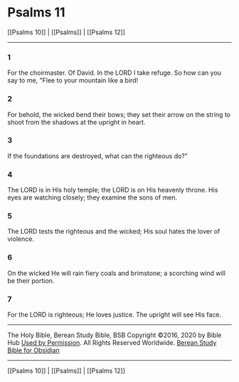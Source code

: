 # Psalms 11

[[Psalms 10]] | [[Psalms]] | [[Psalms 12]]

---

### 1
For the choirmaster. Of David. In the LORD I take refuge. So how can you say to me, "Flee to your mountain like a bird!

### 2
For behold, the wicked bend their bows; they set their arrow on the string to shoot from the shadows at the upright in heart.

### 3
If the foundations are destroyed, what can the righteous do?"

### 4
The LORD is in His holy temple; the LORD is on His heavenly throne. His eyes are watching closely; they examine the sons of men.

### 5
The LORD tests the righteous and the wicked; His soul hates the lover of violence.

### 6
On the wicked He will rain fiery coals and brimstone; a scorching wind will be their portion.

### 7
For the LORD is righteous; He loves justice. The upright will see His face.

---

The Holy Bible, Berean Study Bible, BSB
Copyright ©2016, 2020 by Bible Hub
[Used by Permission](https://berean.bible/terms.htm). All Rights Reserved Worldwide.
[Berean Study Bible for Obsidian](https://github.com/gapmiss/berean-study-bible-for-obsidian)

---

[[Psalms 10]] | [[Psalms]] | [[Psalms 12]]

